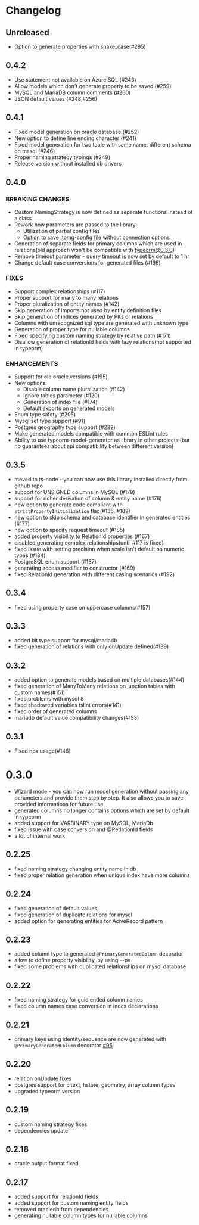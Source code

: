 # Changelog

## Unreleased
* Option to generate properties with snake_case(#295)

## 0.4.2

* Use statement not available on Azure SQL (#243)
* Allow models which don't generate properly to be saved (#259)
* MySQL and MariaDB column comments (#260)
* JSON default values (#248,#256)

## 0.4.1

* Fixed model generation on oracle database (#252)
* New option to define line ending character (#241)
* Fixed  model generation for two table with same name, different schema on mssql (#246)
* Proper naming strategy typings (#249)
* Release version without installed db drivers

## 0.4.0

### BREAKING CHANGES

* Custom NamingStrategy is now defined as separate functions instead of a class
* Rework how parameters are passed to the library:
    - Utilization of partial config files
    - Option to save .tomg-config file without connection options
* Generation of separate fields for primary columns which are used in relations(old approach won't be compatible with typeorm@0.3.0)
* Remove timeout parameter - query timeout is now set by default to 1 hr
* Change default case conversions for generated files (#196)

### FIXES
* Support complex relationships (#117)
* Proper support for many to many relations
* Proper pluralization of entity names (#142)
* Skip generation of imports not used by entity definition files
* Skip generation of indices generated by PKs or relations
* Columns with unrecognized sql type are generated with unknown type
* Generation of proper type for nullable columns
* Fixed specifying custom naming strategy by relative path (#171)
* Disallow generation of relationId fields with lazy relations(not supported in typeorm)

### ENHANCEMENTS
* Support for old oracle versions (#195) 
* New options:
    * Disable column name pluralization (#142)
    * Ignore tables parameter (#120)
    * Generation of index file (#174)
    * Default exports on generated models
* Enum type safety (#205)
* Mysql set type support (#91)
* Postgres geography type support (#232)
* Make generated models compatible with common ESLint rules
* Ability to use typeorm-model-generator as library in other projects (but no guarantees about api compatibility between different version)

## 0.3.5

* moved to ts-node - you can now use this library installed directly from github repo
* support for UNSIGNED columns in MySQL (#179)
* support for richer derivation of column & entity name (#176)
* new option to generate code compliant with `strictPropertyInitialization` flag(#136, #182)
* new option to skip schema and database identifier in generated entities (#177)
* new option to specify request timeout (#185)
* added property visibility to RelationId properties (#167)
* disabled generating complex relationships(until #117 is fixed)
* fixed issue with setting precision when scale isn't default on numeric types (#184)
* PostgreSQL enum support (#187)
* generating access modifier to constructor (#169)
* fixed RelationId generation with different casing scenarios (#192)

## 0.3.4

* fixed using property case on uppercase columns(#157)

## 0.3.3

* added bit type support for mysql/mariadb
* fixed generation of relations with only onUpdate defined(#139)

## 0.3.2
* added option to generate models based on multiple databases(#144)
* fixed generation of ManyToMany relations on junction tables with custom names(#151)
* fixed problems with mysql 8
* fixed shadowed variables tslint errors(#141)
* fixed order of generated columns
* mariadb default value compatibility changes(#153)

## 0.3.1
* Fixed npx usage(#146)

# 0.3.0
* Wizard mode - you can now run model generation without passing any parameters and provide them step by step. It also allows you to save provided informations for future use
* generated columns no longer contains options which are set by default in typeorm
* added support for VARBINARY type on MySQL, MariaDb
* fixed issue with case conversion and @RetlationId fields
* a lot of internal work

## 0.2.25
* fixed naming strategy changing entity name in db
* fixed proper relation generation when unique index have more columns

## 0.2.24
* fixed generation of default values
* fixed generation of duplicate relations for mysql
* added option for generating entities for AciveRecord pattern

## 0.2.23
* added column type to generated `@PrimaryGeneratedColumn` decorator
* allow to define property visibility, by using --pv
* fixed some problems with duplicated relationships on mysql database

## 0.2.22
* fixed naming strategy for guid ended column names
* fixed column names case conversion in index declarations

## 0.2.21
* primary keys using identity/sequence are now generated with `@PrimaryGeneratedColumn` decorator [#96](https://github.com/Kononnable/typeorm-model-generator/issues/96)

## 0.2.20
* relation onUpdate fixes
* postgres support for citext, hstore, geometry, array column types
* upgraded typeorm version

## 0.2.19
* custom naming strategy fixes
* dependencies update

## 0.2.18
* oracle output format fixed

## 0.2.17

* added support for relationId fields
* added support for custom naming entity fields
* removed oracledb from dependencies
* generating nullable column types for nullable columns
